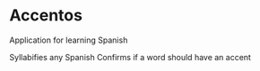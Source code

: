 # Accentos
Application for learning Spanish


Syllabifies any Spanish
Confirms if a word should have an accent
